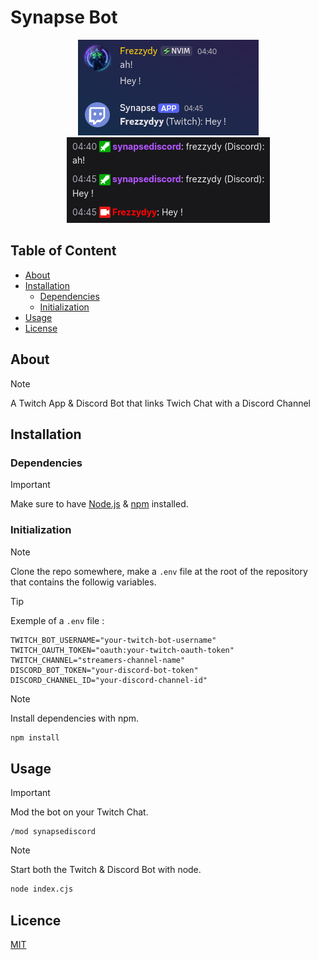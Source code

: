 # Synapse Bot

<p align="center">
  <img src="./readme/example1.png" alt="Example 1"> <img src="./readme/example2.png" alt="Example 2">
</p>

## Table of Content

- [About](#about)
- [Installation](#installation)
  - [Dependencies](#dependencies)
  - [Initialization](#initialization)
- [Usage](#usage)
- [License](#license)

## About

> [!NOTE]
> A Twitch App & Discord Bot that links Twich Chat with a Discord Channel

## Installation

### Dependencies

> [!IMPORTANT]
> Make sure to have [Node.js](https://nodejs.org) & [npm](https://www.npmjs.com/) installed.

### Initialization

> [!NOTE]
> Clone the repo somewhere, make a `.env` file at the root of the repository that contains the followig variables.

> [!TIP]
> Exemple of a `.env` file :

```env
TWITCH_BOT_USERNAME="your-twitch-bot-username"
TWITCH_OAUTH_TOKEN="oauth:your-twitch-oauth-token"
TWITCH_CHANNEL="streamers-channel-name"
DISCORD_BOT_TOKEN="your-discord-bot-token"
DISCORD_CHANNEL_ID="your-discord-channel-id"
```

> [!NOTE]
> Install dependencies with npm.

```bash
npm install
```

## Usage

> [!IMPORTANT]
> Mod the bot on your Twitch Chat.

```
/mod synapsediscord
```

> [!NOTE]
> Start both the Twitch & Discord Bot with node.

```bash
node index.cjs
```

## Licence

[MIT](https://github.com/YetAnotherMechanicusEnjoyer/SynapseBot/blob/471d506d441951272afa4067d1dc75349af5f129/LICENSE)
